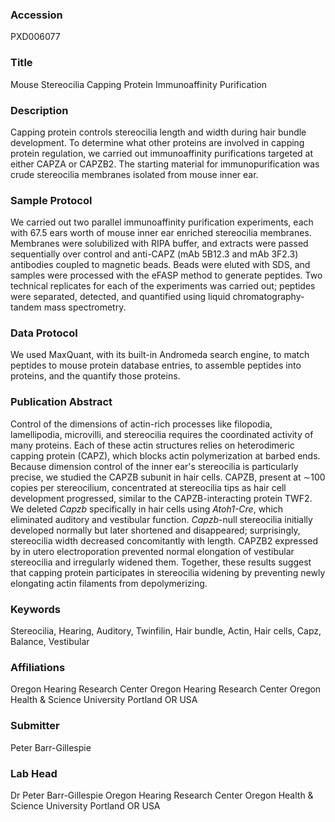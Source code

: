 ### Accession
PXD006077

### Title
Mouse Stereocilia Capping Protein Immunoaffinity Purification

### Description
Capping protein controls stereocilia length and width during hair bundle development. To determine what other proteins are involved in capping protein regulation, we carried out immunoaffinity purifications targeted at either CAPZA or CAPZB2. The starting material for immunopurification was crude stereocilia membranes isolated from mouse inner ear.

### Sample Protocol
We carried out two parallel immunoaffinity purification experiments, each with 67.5 ears worth of mouse inner ear enriched stereocilia membranes. Membranes were solubilized with RIPA buffer, and extracts were passed sequentially over control and anti-CAPZ (mAb 5B12.3 and mAb 3F2.3) antibodies coupled to magnetic beads. Beads were eluted with SDS, and samples were processed with the eFASP method to generate peptides. Two technical replicates for each of the experiments was carried out; peptides were separated, detected, and quantified using liquid chromatography-tandem mass spectrometry.

### Data Protocol
We used MaxQuant, with its built-in Andromeda search engine, to match peptides to mouse protein database entries, to assemble peptides into proteins, and the quantify those proteins.

### Publication Abstract
Control of the dimensions of actin-rich processes like filopodia, lamellipodia, microvilli, and stereocilia requires the coordinated activity of many proteins. Each of these actin structures relies on heterodimeric capping protein (CAPZ), which blocks actin polymerization at barbed ends. Because dimension control of the inner ear's stereocilia is particularly precise, we studied the CAPZB subunit in hair cells. CAPZB, present at &#x223c;100 copies per stereocilium, concentrated at stereocilia tips as hair cell development progressed, similar to the CAPZB-interacting protein TWF2. We deleted <i>Capzb</i> specifically in hair cells using <i>Atoh1-Cre</i>, which eliminated auditory and vestibular function. <i>Capzb</i>-null stereocilia initially developed normally but later shortened and disappeared; surprisingly, stereocilia width decreased concomitantly with length. CAPZB2 expressed by in utero electroporation prevented normal elongation of vestibular stereocilia and irregularly widened them. Together, these results suggest that capping protein participates in stereocilia widening by preventing newly elongating actin filaments from depolymerizing.

### Keywords
Stereocilia, Hearing, Auditory, Twinfilin, Hair bundle, Actin, Hair cells, Capz, Balance, Vestibular

### Affiliations
Oregon Hearing Research Center
Oregon Hearing Research Center Oregon Health & Science University Portland  OR  USA

### Submitter
Peter Barr-Gillespie

### Lab Head
Dr Peter Barr-Gillespie
Oregon Hearing Research Center Oregon Health & Science University Portland  OR  USA


